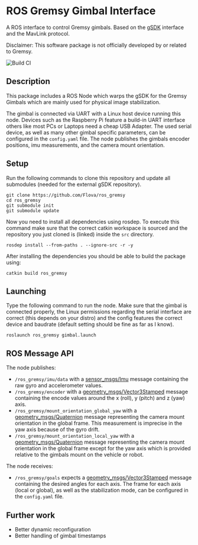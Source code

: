 # ROS Gremsy Gimbal Interface
A ROS interface to control Gremsy gimbals. Based on the [gSDK](https://github.com/gChuNguyen/gSDK_Linux) interface and the MavLink protocol.

Disclaimer: This software package is not officially developed by or related to Gremsy.

![Build CI](https://github.com/Flova/ros_gremsy/workflows/Build%20CI/badge.svg)

## Description
This package includes a ROS Node which warps the gSDK for the Gremsy Gimbals which are mainly used for physical image stabilization. 

The gimbal is connected via UART with a Linux host device running this node. 
Devices such as the Raspberry Pi feature a build-in UART interface others like most PCs or Laptops need a cheap USB Adapter. 
The used serial device, as well as many other gimbal specific parameters, can be configured in the `config.yaml` file.
The node publishes the gimbals encoder positions, imu measurements, and the camera mount orientation.

## Setup
Run the following commands to clone this repository and update all submodules (needed for the external gSDK repository).
```
git clone https://github.com/Flova/ros_gremsy
cd ros_gremsy
git submodule init
git submodule update
```

Now you need to install all dependencies using rosdep. To execute this command make sure that the correct catkin workspace is sourced and the repository you just cloned is (linked) inside the `src` directory.
```
rosdep install --from-paths . --ignore-src -r -y
```

After installing the dependencies you should be able to build the package using:
```
catkin build ros_gremsy
```

## Launching
Type the following command to run the node. Make sure that the gimbal is connected properly, the Linux permissions regarding the serial interface are correct (this depends on your distro) and the config features the correct device and baudrate (default setting should be fine as far as I know).
```
roslaunch ros_gremsy gimbal.launch
```

## ROS Message API
The node publishes:
- `/ros_gremsy/imu/data` with a [sensor_msgs/Imu](http://docs.ros.org/melodic/api/sensor_msgs/html/msg/Imu.html) message containing the raw gyro and accelerometer values. 
- `/ros_gremsy/encoder` with a [geometry_msgs/Vector3Stamped](http://docs.ros.org/melodic/api/geometry_msgs/html/msg/Vector3Stamped.html) message containing the encode values around the x (roll), y (pitch) and z (yaw) axis.
- `/ros_gremsy/mount_orientation_global_yaw` with a [geometry_msgs/Quaternion](http://docs.ros.org/melodic/api/geometry_msgs/html/msg/Quaternion.html) message representing the camera mount orientation in the global frame. This measurement is imprecise in the yaw axis because of the gyro drift.
- `/ros_gremsy/mount_orientation_local_yaw` with a [geometry_msgs/Quaternion](http://docs.ros.org/melodic/api/geometry_msgs/html/msg/Quaternion.html) message representing the camera mount orientation in the global frame except for the yaw axis which is provided relative to the gimbals mount on the vehicle or robot.

The node receives:
- `/ros_gremsy/goals` expects a [geometry_msgs/Vector3Stamped](http://docs.ros.org/melodic/api/geometry_msgs/html/msg/Vector3Stamped.html) message containing the desired angles for each axis. The frame for each axis (local or global), as well as the stabilization mode, can be configured in the `config.yaml` file.

## Further work
- Better dynamic reconfiguration
- Better handling of gimbal timestamps
